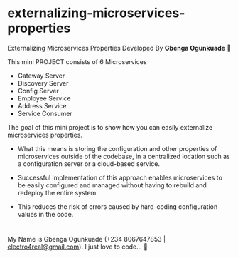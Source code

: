 # externalizing-microservices-properties
Externalizing Microservices Properties Developed By **Gbenga Ogunkuade** 🙂

This mini PROJECT consists of 6 Microservices
- Gateway Server
- Discovery Server
- Config Server
- Employee Service
- Address Service
- Service Consumer

The goal of this mini project is to show how you can easily externalize microservices properties.

- What this means is storing the configuration and other properties of microservices outside of the codebase, in a centralized location such as a configuration server or a cloud-based service. 

- Successful implementation of this approach enables microservices to be easily configured and managed without having to rebuild and redeploy the entire system.

- This reduces the risk of errors caused by hard-coding configuration values in the code.

#
My Name is Gbenga Ogunkuade (+234 8067647853 | electro4real@gmail.com).
I just love to code... 🙂
